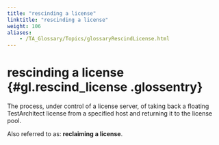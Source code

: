 ```yaml
--- 
title: "rescinding a license"
linktitle: "rescinding a license"
weight: 106
aliases: 
    - /TA_Glossary/Topics/glossaryRescindLicense.html
---
```

# rescinding a license {#gl.rescind_license .glossentry}

The process, under control of a license server, of taking back a floating TestArchitect license from a specified host and returning it to the license pool.

Also referred to as: **reclaiming a license**.

